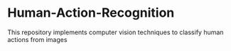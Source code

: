 # Human-Action-Recognition

This repository implements computer vision techniques to classify human actions from images